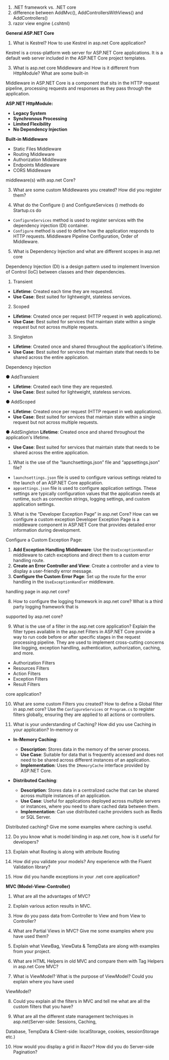 1. .NET framework vs. .NET core
2. difference between AddMvc(), AddControllersWithViews() and AddControllers()
3. razor view engine (.cshtml)

**General ASP.NET Core**

1. What is Kestrel? How to use Kestrel in asp.net Core application?

Kestrel is a cross-platform web server for ASP.NET Core applications. It is a default web server included in the ASP.NET Core project templates.

3. What is asp.net core Middleware and How is it different from HttpModule? What are some built-in

Middleware in ASP.NET Core is a component that sits in the HTTP request pipeline, processing requests and responses as they pass through the application. 

**ASP.NET HttpModule:**
- **Legacy System**
- **Synchronous Processing**
- **Limited Flexibility**
- **No Dependency Injection**

**Built-in Middleware**
- Static Files Middleware
- Routing Middleware
- Authorization Middleware
- Endpoints Middleware
- CORS Middleware

middleware(s) with asp.net Core?

3. What are some custom Middlewares you created? How did you register them?

4. What do the Configure () and ConfigureServices () methods do Startup.cs do

- `ConfigureServices` method is used to register services with the dependency injection (DI) container.
- `Configure` method is used to define how the application responds to HTTP requests. Middleware Pipeline Configuration, Order of Middleware.

5. What is Dependency Injection and what are different scopes in asp.net core

Dependency Injection (DI) is a design pattern used to implement Inversion of Control (IoC) between classes and their dependencies.

1. Transient
- **Lifetime**: Created each time they are requested.
- **Use Case**: Best suited for lightweight, stateless services.
2. Scoped
- **Lifetime**: Created once per request (HTTP request in web applications).
- **Use Case**: Best suited for services that maintain state within a single request but not across multiple requests.
3. Singleton
- **Lifetime**: Created once and shared throughout the application's lifetime.
- **Use Case**: Best suited for services that maintain state that needs to be shared across the entire application.

Dependency Injection

● AddTransient
- **Lifetime**: Created each time they are requested.
- **Use Case**: Best suited for lightweight, stateless services.

● AddScoped
- **Lifetime**: Created once per request (HTTP request in web applications).
- **Use Case**: Best suited for services that maintain state within a single request but not across multiple requests.

● AddSingleton
**Lifetime**: Created once and shared throughout the application's lifetime.
- **Use Case**: Best suited for services that maintain state that needs to be shared across the entire application.

1. What is the use of the “launchsettings.json” file and “appsettings.json” file?
- `launchsettings.json` file is used to configure various settings related to the launch of an ASP.NET Core application.
- `appsettings.json` file is used to configure application settings. These settings are typically configuration values that the application needs at runtime, such as connection strings, logging settings, and custom application settings.

3. What is the “Developer Exception Page” in asp.net Core? How can we configure a custom exception
Developer Exception Page is a middleware component in ASP.NET Core that provides detailed error information during development.

Configure a Custom Exception Page:

1. **Add Exception Handling Middleware**: Use the `UseExceptionHandler` middleware to catch exceptions and direct them to a custom error handling route.
2. **Create an Error Controller and View**: Create a controller and a view to display a user-friendly error message.
3. **Configure the Custom Error Page**: Set up the route for the error handling in the `UseExceptionHandler` middleware.

handling page in asp.net core?

8. How to configure the logging framework in asp.net core? What is a third party logging framework that is


supported by asp.net core?

9. What is the use of a filter in the asp.net core application? Explain the filter types available in the asp.net
Filters in ASP.NET Core provide a way to run code before or after specific stages in the request processing pipeline. They are used to implement cross-cutting concerns like logging, exception handling, authentication, authorization, caching, and more.

- Authorization Filters
- Resources Filters
- Action Filters
- Exception Filters
- Result Filters

core application?

10. What are some custom Filters you created? How to define a Global filter in asp.net core?
Use the `ConfigureServices` or `Program.cs` to register filters globally, ensuring they are applied to all actions or controllers.

12. What is your understanding of Caching? How did you use Caching in your application? In-memory or

- **In-Memory Caching**:

    - **Description**: Stores data in the memory of the server process.
    - **Use Case**: Suitable for data that is frequently accessed and does not need to be shared across different instances of an application.
    - **Implementation**: Uses the `IMemoryCache` interface provided by ASP.NET Core.
- **Distributed Caching**:

    - **Description**: Stores data in a centralized cache that can be shared across multiple instances of an application.
    - **Use Case**: Useful for applications deployed across multiple servers or instances, where you need to share cached data between them.
    - **Implementation**: Can use distributed cache providers such as Redis or SQL Server.

Distributed caching? Give me some examples where caching is useful.

12. Do you know what is model binding in asp.net core, how is it useful for developers?

13. Explain what Routing is along with attribute Routing

14. How did you validate your models? Any experience with the Fluent Validation library?

15. How did you handle exceptions in your .net core application?

**MVC (Model-View-Controller)**

1. What are all the advantages of MVC?

2. Explain various action results in MVC.

3. How do you pass data from Controller to View and from View to Controller?

4. What are Partial Views in MVC? Give me some examples where you have used them?

5. Explain what ViewBag, ViewData & TempData are along with examples from your project.

6. What are HTML Helpers in old MVC and compare them with Tag Helpers in asp.net Core MVC?

7. What is ViewModel? What is the purpose of ViewModel? Could you explain where you have used

ViewModel?

8. Could you explain all the filters in MVC and tell me what are all the custom filters that you have?

9. What are all the different state management techniques in asp.net(Server-side: Sessions, Caching,

Database, TempData & Client-side: localStorage, cookies, sessionStorage etc.)

10. How would you display a grid in Razor? How did you do Server-side Pagination?